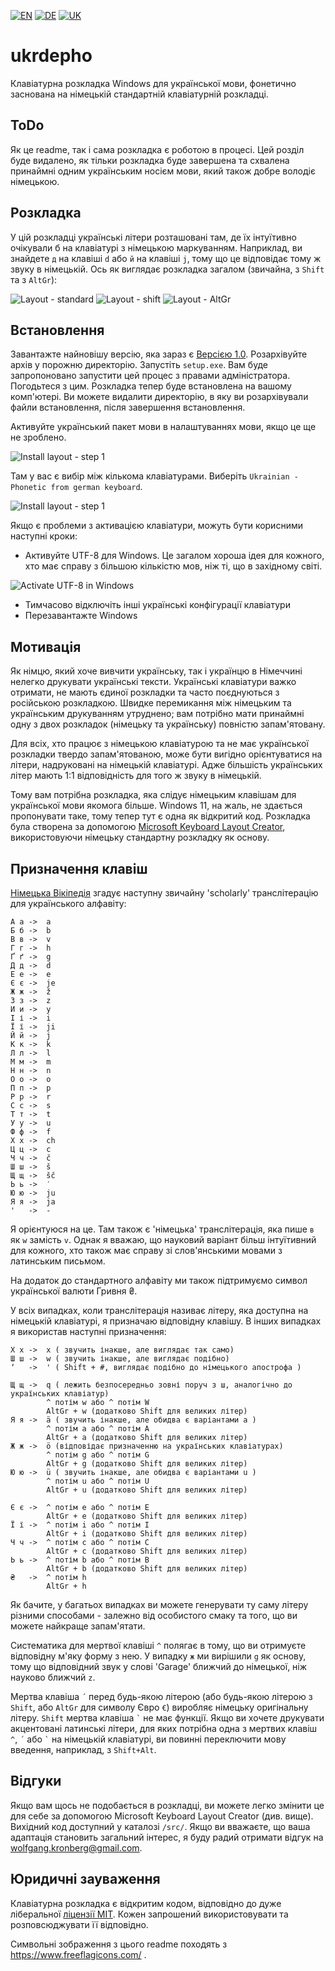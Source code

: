 [![EN](readme-files/united_kingdom_home_icon_64.png)](README.md)
[![DE](readme-files/germany_home_icon_64.png)](README-DE.md)
[![UK](readme-files/ukraine_home_icon_64.png)](README-UK.md)

# ukrdepho
Клавіатурна розкладка Windows для української мови, 
фонетично заснована на німецькій стандартній клавіатурній розкладці.

## ToDo

Як це readme, так і сама розкладка є
роботою в процесі. Цей розділ буде видалено, як тільки розкладка
буде завершена та схвалена принаймні одним українським носієм мови,
який також добре володіє німецькою.

## Розкладка

У цій розкладці українські літери розташовані там, де їх
інтуїтивно очікували б на клавіатурі з німецькою маркуванням.
Наприклад, ви знайдете `д` на клавіші `d` або `й` на
клавіші `j`, тому що це відповідає тому ж звуку в німецькій.
Ось як виглядає розкладка загалом (звичайна, з `Shift` та з `AltGr`):

![Layout - standard](readme-files/layout-standard.png)
![Layout - shift](readme-files/layout-shift.png)
![Layout - AltGr](readme-files/layout-altgr.png)

## Встановлення

Завантажте найновішу версію, яка зараз є
[Версією 1.0](releases/ukrdepho-1.0.zip). Розархівуйте архів
у порожню директорію. Запустіть `setup.exe`. Вам буде
запропоновано запустити цей процес з правами адміністратора.
Погодьтеся з цим. Розкладка тепер буде встановлена на вашому комп'ютері.
Ви можете видалити директорію, в яку ви розархівували файли встановлення,
після завершення встановлення.

Активуйте український пакет мови в налаштуваннях мови,
якщо це ще не зроблено.

![Install layout - step 1](readme-files/choose-layout-1.png)

Там у вас є вибір між кількома клавіатурами. Виберіть
`Ukrainian - Phonetic from german keyboard`.

![Install layout - step 1](readme-files/choose-layout-2.png)

Якщо є проблеми з активацією клавіатури, можуть бути корисними
наступні кроки:

* Активуйте UTF-8 для Windows. Це загалом хороша ідея
  для кожного, хто має справу з більшою кількістю мов, ніж ті, що в західному світі.

![Activate UTF-8 in Windows](readme-files/windows-utf-8.png)

* Тимчасово відключіть інші українські конфігурації клавіатури
* Перезавантажте Windows

## Мотивація

Як німцю, який хоче вивчити українську, так і українцю
в Німеччині нелегко друкувати українські тексти.
Українські клавіатури важко отримати, не мають єдиної
розкладки та часто поєднуються з російською розкладкою.
Швидке перемикання між німецьким та українським друкуванням утруднено;
вам потрібно мати принаймні одну з двох розкладок (німецьку та українську)
повністю запам'ятовану.

Для всіх, хто працює з німецькою клавіатурою та не має
української розкладки твердо запам'ятованою, може бути вигідно
орієнтуватися на літери, надруковані на німецькій клавіатурі.
Адже більшість українських літер мають 1:1 відповідність
для того ж звуку в німецькій.

Тому вам потрібна розкладка, яка слідує німецьким клавішам для
української мови якомога більше. Windows 11, на жаль,
не здається пропонувати таке, тому тепер тут є одна як
відкритий код. Розкладка була створена за допомогою
[Microsoft Keyboard Layout Creator](https://www.microsoft.com/en-us/download/details.aspx?id=102134),
використовуючи німецьку стандартну розкладку як основу.

## Призначення клавіш

[Німецька Вікіпедія](https://de.wikipedia.org/wiki/Umschrift_des_ukrainischen_kyrillischen_Alphabets#Tabellen_zu_den_verschiedenen_Umschrift-_und_Romanisierungsvarianten)
згадує наступну звичайну 'scholarly' транслітерацію
для українського алфавіту:

```
А а	->	a
Б б	->	b
В в	->	v
Г г	->	h
Ґ ґ	->	g
Д д	->	d
Е е	->	e
Є є	->	je
Ж ж	->	ž
З з	->	z
И и	->	y
І і	->	i
Ї ї	->	ji
Й й	->	j
К к	->	k
Л л	->	l
М м	->	m
Н н	->	n
О о	->	o
П п	->	p
Р р	->	r
С с	->	s
Т т	->	t
У у	->	u
Ф ф	->	f
Х х	->	ch
Ц ц	->	c
Ч ч	->	č
Ш ш	->	š
Щ щ	->	šč
Ь ь	->	′
Ю ю	->	ju
Я я	->	ja
'	->	-
```

Я орієнтуюся на це. Там також є 'німецька' транслітерація,
яка пише `в` як `w` замість `v`. Однак я вважаю, що
науковий варіант більш інтуїтивний для кожного, хто також має справу
зі слов'янськими мовами з латинським письмом.

На додаток до стандартного алфавіту ми також підтримуємо символ
української валюти Гривня ₴.

У всіх випадках, коли транслітерація називає літеру, яка
доступна на німецькій клавіатурі, я призначаю відповідну клавішу.
В інших випадках я використав наступні призначення:

```
Х х	->	x ( звучить інакше, але виглядає так само)
Ш ш	->	w ( звучить інакше, але виглядає подібно)
ʼ	->	' ( Shift + #, виглядає подібно до німецького апострофа )

Щ щ	->	q ( лежить безпосередньо зовні поруч з ш, аналогічно до українських клавіатур)
		^ потім w або ^ потім W
		AltGr + w (додатково Shift для великих літер)
Я я	->	ä ( звучить інакше, але обидва є варіантами a )
		^ потім a або ^ потім A
		AltGr + a (додатково Shift для великих літер)
Ж ж	->	ö (відповідає призначенню на українських клавіатурах)
		^ потім g або ^ потім G
		AltGr + g (додатково Shift для великих літер)
Ю ю	->	ü ( звучить інакше, але обидва є варіантами u )
		^ потім u або ^ потім U
		AltGr + u (додатково Shift для великих літер)

Є є	->	^ потім e або ^ потім E
		AltGr + e (додатково Shift для великих літер)
Ї ї	->	^ потім i або ^ потім I
		AltGr + i (додатково Shift для великих літер)
Ч ч	->	^ потім c або ^ потім C
		AltGr + c (додатково Shift для великих літер)
Ь ь	->	^ потім b або ^ потім B
		AltGr + b (додатково Shift для великих літер)
₴	->	^ потім h
		AltGr + h
```

Як бачите, у багатьох випадках ви можете генерувати ту саму літеру
різними способами - залежно від особистого смаку та того,
що ви можете найкраще запам'ятати.

Систематика для мертвої клавіші `^` полягає в тому, що ви отримуєте відповідну
м'яку форму з нею. У випадку `ж` ми вирішили `g` як основу,
тому що відповідний звук у слові 'Garage' ближчий до
німецької, ніж науково ближчий `z`.

Мертва клавіша `´` перед будь-якою літерою (або будь-якою літерою
з `Shift`, або `AltGr` для символу Євро `€`)
виробляє німецьку оригінальну літеру. `Shift` мертва клавіша `` ` `` 
не має функції. Якщо ви хочете друкувати акцентовані латинські літери,
для яких потрібна одна з мертвих клавіш `^`, `´` або `` ` `` на німецькій клавіатурі,
ви повинні переключити мову введення, наприклад, з `Shift+Alt`.

## Відгуки

Якщо вам щось не подобається в розкладці, ви можете легко
змінити це для себе за допомогою Microsoft Keyboard Layout Creator (див. вище).
Вихідний код доступний у каталозі `/src/`.
Якщо ви вважаєте, що ваша адаптація становить загальний інтерес, я буду радий
отримати відгук на wolfgang.kronberg@gmail.com.

## Юридичні зауваження

Клавіатурна розкладка є відкритим кодом, відповідно до дуже ліберальної
[ліцензії MIT](LICENSE). Кожен запрошений використовувати та розповсюджувати її відповідно.

Символьні зображення з цього readme походять з
https://www.freeflagicons.com/ .

